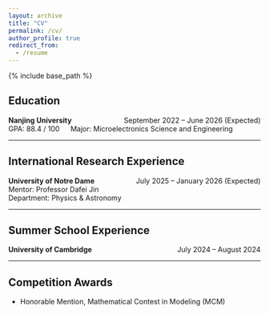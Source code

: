 ```yaml
---
layout: archive
title: "CV"
permalink: /cv/
author_profile: true
redirect_from:
  - /resume
---
```


{% include base_path %}
## Education

**Nanjing University**<span style="float: right;">September 2022 – June 2026 (Expected)</span>  
GPA: 88.4 / 100 &emsp; Major: Microelectronics Science and Engineering

---

## International Research Experience

**University of Notre Dame**<span style="float: right;">July 2025 – January 2026 (Expected)</span>  
Mentor: Professor Dafei Jin  
Department: Physics & Astronomy

---

## Summer School Experience

**University of Cambridge**<span style="float: right;">July 2024 – August 2024</span>

---

## Competition Awards

- Honorable Mention, Mathematical Contest in Modeling (MCM)

